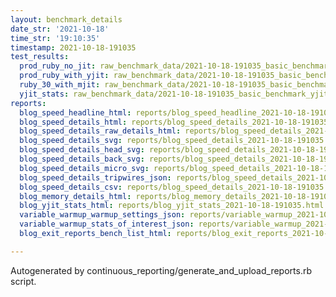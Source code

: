 ```yaml
---
layout: benchmark_details
date_str: '2021-10-18'
time_str: '19:10:35'
timestamp: 2021-10-18-191035
test_results:
  prod_ruby_no_jit: raw_benchmark_data/2021-10-18-191035_basic_benchmark_prod_ruby_no_jit.json
  prod_ruby_with_yjit: raw_benchmark_data/2021-10-18-191035_basic_benchmark_prod_ruby_with_yjit.json
  ruby_30_with_mjit: raw_benchmark_data/2021-10-18-191035_basic_benchmark_ruby_30_with_mjit.json
  yjit_stats: raw_benchmark_data/2021-10-18-191035_basic_benchmark_yjit_stats.json
reports:
  blog_speed_headline_html: reports/blog_speed_headline_2021-10-18-191035.html
  blog_speed_details_html: reports/blog_speed_details_2021-10-18-191035.html
  blog_speed_details_raw_details_html: reports/blog_speed_details_2021-10-18-191035.raw_details.html
  blog_speed_details_svg: reports/blog_speed_details_2021-10-18-191035.svg
  blog_speed_details_head_svg: reports/blog_speed_details_2021-10-18-191035.head.svg
  blog_speed_details_back_svg: reports/blog_speed_details_2021-10-18-191035.back.svg
  blog_speed_details_micro_svg: reports/blog_speed_details_2021-10-18-191035.micro.svg
  blog_speed_details_tripwires_json: reports/blog_speed_details_2021-10-18-191035.tripwires.json
  blog_speed_details_csv: reports/blog_speed_details_2021-10-18-191035.csv
  blog_memory_details_html: reports/blog_memory_details_2021-10-18-191035.html
  blog_yjit_stats_html: reports/blog_yjit_stats_2021-10-18-191035.html
  variable_warmup_warmup_settings_json: reports/variable_warmup_2021-10-18-191035.warmup_settings.json
  variable_warmup_stats_of_interest_json: reports/variable_warmup_2021-10-18-191035.stats_of_interest.json
  blog_exit_reports_bench_list_html: reports/blog_exit_reports_2021-10-18-191035.bench_list.html

---
```

Autogenerated by continuous_reporting/generate_and_upload_reports.rb script.
